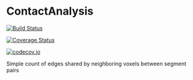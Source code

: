 # ContactAnalysis

[![Build Status](https://travis-ci.org/seung-lab/ContactAnalysis.jl.svg?branch=master)](https://travis-ci.org/macrintr/ContactAnalysis.jl)

[![Coverage Status](https://coveralls.io/repos/seung-lab/ContactAnalysis.jl/badge.svg?branch=master&service=github)](https://coveralls.io/github/macrintr/ContactAnalysis.jl?branch=master)

[![codecov.io](http://codecov.io/github/seung-lab/ContactAnalysis.jl/coverage.svg?branch=master)](http://codecov.io/github/macrintr/ContactAnalysis.jl?branch=master)

Simple count of edges shared by neighboring voxels between segment pairs
